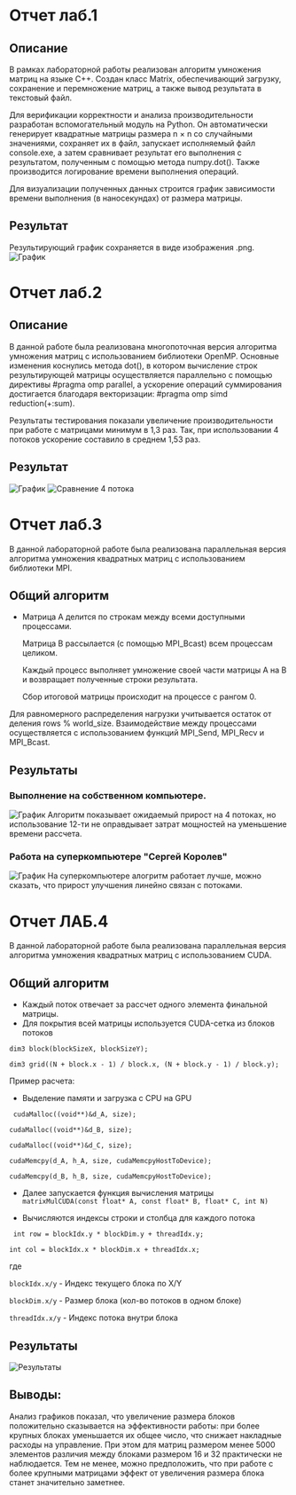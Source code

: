 # Отчет лаб.1

## Описание 
В рамках лабораторной работы реализован алгоритм умножения матриц на языке C++. Создан класс Matrix, обеспечивающий загрузку, сохранение и перемножение матриц, а также вывод результата в текстовый файл.

Для верификации корректности и анализа производительности разработан вспомогательный модуль на Python. Он автоматически генерирует квадратные матрицы размера n × n со случайными значениями, сохраняет их в файл, запускает исполняемый файл console.exe, а затем сравнивает результат его выполнения с результатом, полученным с помощью метода numpy.dot(). Также производится логирование времени выполнения операций.

Для визуализации полученных данных строится график зависимости времени выполнения (в наносекундах) от размера матрицы.

## Результат
Результирующий график сохраняется в виде изображения .png.
![График](https://github.com/Ryedis/parallel_prog/blob/master/Lab_1/plot.png)

# Отчет лаб.2

## Описание 
В данной работе была реализована многопоточная версия алгоритма умножения матриц с использованием библиотеки OpenMP. Основные изменения коснулись метода dot(), в котором вычисление строк результирующей матрицы осуществляется параллельно с помощью директивы #pragma omp parallel, а ускорение операций суммирования достигается благодаря векторизации: #pragma omp simd reduction(+:sum).

Результаты тестирования показали увеличение производительности при работе с матрицами минимум в 1,3 раз. Так, при использовании 4 потоков ускорение составило в среднем 1,53 раз.

## Результат
![График](https://github.com/Ryedis/parallel_prog/blob/master/Lab_2/plot.png)
![Сравнение 4 потока](https://github.com/Ryedis/parallel_prog/blob/master/Lab_2/plot_delta.png)

# Отчет лаб.3
В данной лабораторной работе была реализована параллельная версия алгоритма умножения квадратных матриц с использованием библиотеки MPI.

## Общий алгоритм

-   Матрица A делится по строкам между всеми доступными процессами.

    Матрица B рассылается (с помощью MPI_Bcast) всем процессам целиком.

    Каждый процесс выполняет умножение своей части матрицы A на B и возвращает полученные строки результата.

    Сбор итоговой матрицы происходит на процессе с рангом 0.

Для равномерного распределения нагрузки учитывается остаток от деления rows % world_size. Взаимодействие между процессами осуществляется с использованием функций MPI_Send, MPI_Recv и MPI_Bcast.

## Результаты

### Выполнение на собственном компьютере.
![График](https://github.com/Ryedis/parallel_prog/blob/master/Lab_3/MPI_test.png)
Алгоритм показывает ожидаемый прирост на 4 потоках, но использование 12-ти не оправдывает затрат мощностей на уменьшение времени рассчета.

### Работа на суперкомпьютере "Сергей Королев"
![График](https://github.com/Ryedis/parallel_prog/blob//master/Lab_3/korolev/korolev_comprasion.png)
На суперкомпьютере алогритм работает лучше, можно сказать, что прирост улучшения линейно связан с потоками.


# Отчет ЛАБ.4

В данной лабораторной работе была реализована параллельная версия алгоритма умножения квадратных матриц с использованием CUDA.

## Общий алгоритм

- Каждый поток отвечает за рассчет одного элемента финальной матрицы.
- Для покрытия всей матрицы используется CUDA-сетка из блоков потоков

`dim3 block(blockSizeX, blockSizeY);`

`dim3 grid((N + block.x - 1) / block.x, (N + block.y - 1) / block.y);`

Пример расчета: 

- Выделение памяти и загрузка с CPU на GPU

` cudaMalloc((void**)&d_A, size);`

`cudaMalloc((void**)&d_B, size);`

`cudaMalloc((void**)&d_C, size);`

`cudaMemcpy(d_A, h_A, size, cudaMemcpyHostToDevice);`

`cudaMemcpy(d_B, h_B, size, cudaMemcpyHostToDevice);`

- Далее запускается функция вычисления матрицы `matrixMulCUDA(const float* A, const float* B, float* C, int N) `

- Вычисляются индексы строки и столбца для каждого потока

` int row = blockIdx.y * blockDim.y + threadIdx.y;`

`int col = blockIdx.x * blockDim.x + threadIdx.x;`

где 

`blockIdx.x/y` - Индекс текущего блока по X/Y

`blockDim.x/y` - Размер блока (кол-во потоков в одном блоке)

`threadIdx.x/y` - Индекс потока внутри блока


## Результаты
![Результаты](https://github.com/Ryedis/parallel_prog/blob/master/Lab_4/python_check/result.png)

## Выводы:

Анализ графиков показал, что увеличение размера блоков положительно сказывается на эффективности работы: при более крупных блоках уменьшается их общее число, что снижает накладные расходы на управление. При этом для матриц размером менее 5000 элементов различия между блоками размером 16 и 32 практически не наблюдается. Тем не менее, можно предположить, что при работе с более крупными матрицами эффект от увеличения размера блока станет значительно заметнее.
